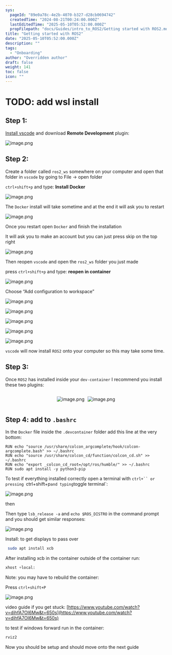 ```yaml
---
sys:
  pageId: "89e0a78c-4e2b-4070-b327-d28cb0694742"
  createdTime: "2024-08-21T00:24:00.000Z"
  lastEditedTime: "2025-05-10T05:52:00.000Z"
  propFilepath: "docs/Guides/intro_to_ROS2/Getting started with ROS2.md"
title: "Getting started with ROS2"
date: "2025-05-10T05:52:00.000Z"
description: ""
tags:
  - "Onboarding"
author: "Overridden author"
draft: false
weight: 141
toc: false
icon: ""
---
```


# TODO: add wsl install

## Step 1:

[Install vscode](https://code.visualstudio.com/download) and download **Remote Development** plugin:

![image.png](https://prod-files-secure.s3.us-west-2.amazonaws.com/d518164a-d88e-44d1-a4ee-3adb3bd8bce0/efb52993-1881-4a40-b95e-6f020334f022/image.png?X-Amz-Algorithm=AWS4-HMAC-SHA256&X-Amz-Content-Sha256=UNSIGNED-PAYLOAD&X-Amz-Credential=ASIAZI2LB466WYKKAGB3%2F20250721%2Fus-west-2%2Fs3%2Faws4_request&X-Amz-Date=20250721T230910Z&X-Amz-Expires=3600&X-Amz-Security-Token=IQoJb3JpZ2luX2VjEMf%2F%2F%2F%2F%2F%2F%2F%2F%2F%2FwEaCXVzLXdlc3QtMiJIMEYCIQDBkaNmrVopm%2Fuc95h0ib8fvYhR8aJtJySPn9njFgk7hQIhAJSL2vIQMYDwpq1ig1%2FSltRADXs8pYXGGu94L6ng3orbKogECOD%2F%2F%2F%2F%2F%2F%2F%2F%2F%2FwEQABoMNjM3NDIzMTgzODA1Igy2Un0pT5L%2BXc7j6KQq3AMxAvCRGrGTG514W5jWxDJcj6RYCC%2B1uDF3NWBTsQzATOXwFoI8y9NZ0Yd5wynT1uCPJFPQakf2Rvzz8qQGllmq8e5EBzfeVbKVxCDG45FF5FMmKKhGaVubg62Mnnnyyi5iZyahVGNMlYhmfO1vZN3YaoaczG4LrjeB8RwrwUG9nzNWWX8tU9O7GS1q9a7EA%2FHT9FlUIlwMfDE299h0Qyw4L68ym7yUHeaOp702DCQBqp3br6xAOvBHyaIfX1AMUYftGqLZ7e00nITqdnz0HirLfc%2BczOLEp3iHKSr9VaXv4Bluv%2BvDQzb2D4pLydp1MgiDivnwWZlgYhM4Iz7h%2BVwoJA%2FHULzgTt5xCrUi8Odkwd6Qq9F9ujFcZcRWCSKGAbFSSQgrZni33kDQnZq8Y0yhK0BU%2B4x1FdTA6kKUgDOS6BaejWyZmxSjQNepFRU2SIHJGKQJgBIzUN32cFlMuKm%2Fw956iRWMRTH7MK40rWgBixLWSblM5C1dAvhaOjzxNkVWmHhnUXxLZ7ldqzaznRc1VW6N3IBCLYxZImSbFTP1dFsO3XCE9zW11OIXrihM9fcCEW8wMewyK7ITtijxpinOLli6ssdENR1ZrFvmR41NUyqCVWM%2Fy8tmkyBtnTC2%2B%2FrDBjqkAfiSL9jQwr4H5kPMAOkztbEG2MV1tkRQkPm%2FaKRvhHBOsKEi4o%2FGo43ZVfBYNOEDpA%2BUChdQel8evs278Hy1Q6RVbdnRlNkfgwhnnpvImVeai%2F8p37rNemdrQkFlPQPj%2FjZrx9y3vGj6z3Kc2V6b5JkwDPhDJODgBZENl394IMPo3M4ydSmZJwwuUPxGSZVT9bPgSoM%2F2jvoImqX%2FiHo%2Bv3TzbBU&X-Amz-Signature=467a0c009bd16e90015e52687d15673cb4cad97dcfd7ec31a78f4f7edcfb2498&X-Amz-SignedHeaders=host&x-amz-checksum-mode=ENABLED&x-id=GetObject)

## Step 2:

Create a folder called `ros2_ws` somewhere on your computer and open that folder in `vscode` by going to File → open folder 

`ctrl+shift+p` and type: **Install Docker**

![image.png](https://prod-files-secure.s3.us-west-2.amazonaws.com/d518164a-d88e-44d1-a4ee-3adb3bd8bce0/2269dc0e-1cd5-47ff-bceb-c04ad9b2eab0/image.png?X-Amz-Algorithm=AWS4-HMAC-SHA256&X-Amz-Content-Sha256=UNSIGNED-PAYLOAD&X-Amz-Credential=ASIAZI2LB466WYKKAGB3%2F20250721%2Fus-west-2%2Fs3%2Faws4_request&X-Amz-Date=20250721T230910Z&X-Amz-Expires=3600&X-Amz-Security-Token=IQoJb3JpZ2luX2VjEMf%2F%2F%2F%2F%2F%2F%2F%2F%2F%2FwEaCXVzLXdlc3QtMiJIMEYCIQDBkaNmrVopm%2Fuc95h0ib8fvYhR8aJtJySPn9njFgk7hQIhAJSL2vIQMYDwpq1ig1%2FSltRADXs8pYXGGu94L6ng3orbKogECOD%2F%2F%2F%2F%2F%2F%2F%2F%2F%2FwEQABoMNjM3NDIzMTgzODA1Igy2Un0pT5L%2BXc7j6KQq3AMxAvCRGrGTG514W5jWxDJcj6RYCC%2B1uDF3NWBTsQzATOXwFoI8y9NZ0Yd5wynT1uCPJFPQakf2Rvzz8qQGllmq8e5EBzfeVbKVxCDG45FF5FMmKKhGaVubg62Mnnnyyi5iZyahVGNMlYhmfO1vZN3YaoaczG4LrjeB8RwrwUG9nzNWWX8tU9O7GS1q9a7EA%2FHT9FlUIlwMfDE299h0Qyw4L68ym7yUHeaOp702DCQBqp3br6xAOvBHyaIfX1AMUYftGqLZ7e00nITqdnz0HirLfc%2BczOLEp3iHKSr9VaXv4Bluv%2BvDQzb2D4pLydp1MgiDivnwWZlgYhM4Iz7h%2BVwoJA%2FHULzgTt5xCrUi8Odkwd6Qq9F9ujFcZcRWCSKGAbFSSQgrZni33kDQnZq8Y0yhK0BU%2B4x1FdTA6kKUgDOS6BaejWyZmxSjQNepFRU2SIHJGKQJgBIzUN32cFlMuKm%2Fw956iRWMRTH7MK40rWgBixLWSblM5C1dAvhaOjzxNkVWmHhnUXxLZ7ldqzaznRc1VW6N3IBCLYxZImSbFTP1dFsO3XCE9zW11OIXrihM9fcCEW8wMewyK7ITtijxpinOLli6ssdENR1ZrFvmR41NUyqCVWM%2Fy8tmkyBtnTC2%2B%2FrDBjqkAfiSL9jQwr4H5kPMAOkztbEG2MV1tkRQkPm%2FaKRvhHBOsKEi4o%2FGo43ZVfBYNOEDpA%2BUChdQel8evs278Hy1Q6RVbdnRlNkfgwhnnpvImVeai%2F8p37rNemdrQkFlPQPj%2FjZrx9y3vGj6z3Kc2V6b5JkwDPhDJODgBZENl394IMPo3M4ydSmZJwwuUPxGSZVT9bPgSoM%2F2jvoImqX%2FiHo%2Bv3TzbBU&X-Amz-Signature=b1c27a6d591990bfcace8c7cce5b185c3aed1a02f620f7f8b9b99ffbbe821762&X-Amz-SignedHeaders=host&x-amz-checksum-mode=ENABLED&x-id=GetObject)

The `Docker` install will take sometime and at the end it will ask you to restart

![image.png](https://prod-files-secure.s3.us-west-2.amazonaws.com/d518164a-d88e-44d1-a4ee-3adb3bd8bce0/ed233f78-be33-4b1f-b89c-9c346c0e961e/image.png?X-Amz-Algorithm=AWS4-HMAC-SHA256&X-Amz-Content-Sha256=UNSIGNED-PAYLOAD&X-Amz-Credential=ASIAZI2LB466WYKKAGB3%2F20250721%2Fus-west-2%2Fs3%2Faws4_request&X-Amz-Date=20250721T230910Z&X-Amz-Expires=3600&X-Amz-Security-Token=IQoJb3JpZ2luX2VjEMf%2F%2F%2F%2F%2F%2F%2F%2F%2F%2FwEaCXVzLXdlc3QtMiJIMEYCIQDBkaNmrVopm%2Fuc95h0ib8fvYhR8aJtJySPn9njFgk7hQIhAJSL2vIQMYDwpq1ig1%2FSltRADXs8pYXGGu94L6ng3orbKogECOD%2F%2F%2F%2F%2F%2F%2F%2F%2F%2FwEQABoMNjM3NDIzMTgzODA1Igy2Un0pT5L%2BXc7j6KQq3AMxAvCRGrGTG514W5jWxDJcj6RYCC%2B1uDF3NWBTsQzATOXwFoI8y9NZ0Yd5wynT1uCPJFPQakf2Rvzz8qQGllmq8e5EBzfeVbKVxCDG45FF5FMmKKhGaVubg62Mnnnyyi5iZyahVGNMlYhmfO1vZN3YaoaczG4LrjeB8RwrwUG9nzNWWX8tU9O7GS1q9a7EA%2FHT9FlUIlwMfDE299h0Qyw4L68ym7yUHeaOp702DCQBqp3br6xAOvBHyaIfX1AMUYftGqLZ7e00nITqdnz0HirLfc%2BczOLEp3iHKSr9VaXv4Bluv%2BvDQzb2D4pLydp1MgiDivnwWZlgYhM4Iz7h%2BVwoJA%2FHULzgTt5xCrUi8Odkwd6Qq9F9ujFcZcRWCSKGAbFSSQgrZni33kDQnZq8Y0yhK0BU%2B4x1FdTA6kKUgDOS6BaejWyZmxSjQNepFRU2SIHJGKQJgBIzUN32cFlMuKm%2Fw956iRWMRTH7MK40rWgBixLWSblM5C1dAvhaOjzxNkVWmHhnUXxLZ7ldqzaznRc1VW6N3IBCLYxZImSbFTP1dFsO3XCE9zW11OIXrihM9fcCEW8wMewyK7ITtijxpinOLli6ssdENR1ZrFvmR41NUyqCVWM%2Fy8tmkyBtnTC2%2B%2FrDBjqkAfiSL9jQwr4H5kPMAOkztbEG2MV1tkRQkPm%2FaKRvhHBOsKEi4o%2FGo43ZVfBYNOEDpA%2BUChdQel8evs278Hy1Q6RVbdnRlNkfgwhnnpvImVeai%2F8p37rNemdrQkFlPQPj%2FjZrx9y3vGj6z3Kc2V6b5JkwDPhDJODgBZENl394IMPo3M4ydSmZJwwuUPxGSZVT9bPgSoM%2F2jvoImqX%2FiHo%2Bv3TzbBU&X-Amz-Signature=7d218c2d3a91a68ec8c4dfe229a7e3d42ac672b53dfa1a3202bdc9b5bb8d507a&X-Amz-SignedHeaders=host&x-amz-checksum-mode=ENABLED&x-id=GetObject)

Once you restart open `Docker` and finish the installation

It will ask you to make an account but you can just press skip on the top right

![image.png](https://prod-files-secure.s3.us-west-2.amazonaws.com/d518164a-d88e-44d1-a4ee-3adb3bd8bce0/21010ad9-1659-4fd9-9f59-9932a09b2a3d/image.png?X-Amz-Algorithm=AWS4-HMAC-SHA256&X-Amz-Content-Sha256=UNSIGNED-PAYLOAD&X-Amz-Credential=ASIAZI2LB466WYKKAGB3%2F20250721%2Fus-west-2%2Fs3%2Faws4_request&X-Amz-Date=20250721T230910Z&X-Amz-Expires=3600&X-Amz-Security-Token=IQoJb3JpZ2luX2VjEMf%2F%2F%2F%2F%2F%2F%2F%2F%2F%2FwEaCXVzLXdlc3QtMiJIMEYCIQDBkaNmrVopm%2Fuc95h0ib8fvYhR8aJtJySPn9njFgk7hQIhAJSL2vIQMYDwpq1ig1%2FSltRADXs8pYXGGu94L6ng3orbKogECOD%2F%2F%2F%2F%2F%2F%2F%2F%2F%2FwEQABoMNjM3NDIzMTgzODA1Igy2Un0pT5L%2BXc7j6KQq3AMxAvCRGrGTG514W5jWxDJcj6RYCC%2B1uDF3NWBTsQzATOXwFoI8y9NZ0Yd5wynT1uCPJFPQakf2Rvzz8qQGllmq8e5EBzfeVbKVxCDG45FF5FMmKKhGaVubg62Mnnnyyi5iZyahVGNMlYhmfO1vZN3YaoaczG4LrjeB8RwrwUG9nzNWWX8tU9O7GS1q9a7EA%2FHT9FlUIlwMfDE299h0Qyw4L68ym7yUHeaOp702DCQBqp3br6xAOvBHyaIfX1AMUYftGqLZ7e00nITqdnz0HirLfc%2BczOLEp3iHKSr9VaXv4Bluv%2BvDQzb2D4pLydp1MgiDivnwWZlgYhM4Iz7h%2BVwoJA%2FHULzgTt5xCrUi8Odkwd6Qq9F9ujFcZcRWCSKGAbFSSQgrZni33kDQnZq8Y0yhK0BU%2B4x1FdTA6kKUgDOS6BaejWyZmxSjQNepFRU2SIHJGKQJgBIzUN32cFlMuKm%2Fw956iRWMRTH7MK40rWgBixLWSblM5C1dAvhaOjzxNkVWmHhnUXxLZ7ldqzaznRc1VW6N3IBCLYxZImSbFTP1dFsO3XCE9zW11OIXrihM9fcCEW8wMewyK7ITtijxpinOLli6ssdENR1ZrFvmR41NUyqCVWM%2Fy8tmkyBtnTC2%2B%2FrDBjqkAfiSL9jQwr4H5kPMAOkztbEG2MV1tkRQkPm%2FaKRvhHBOsKEi4o%2FGo43ZVfBYNOEDpA%2BUChdQel8evs278Hy1Q6RVbdnRlNkfgwhnnpvImVeai%2F8p37rNemdrQkFlPQPj%2FjZrx9y3vGj6z3Kc2V6b5JkwDPhDJODgBZENl394IMPo3M4ydSmZJwwuUPxGSZVT9bPgSoM%2F2jvoImqX%2FiHo%2Bv3TzbBU&X-Amz-Signature=c4b7b5b5e85f24569ba618e3dcd110d53ba7c58d4951a0ff8b34ace298d51db9&X-Amz-SignedHeaders=host&x-amz-checksum-mode=ENABLED&x-id=GetObject)

Then reopen `vscode` and open the `ros2_ws` folder you just made

press `ctrl+shift+p` and type: **reopen in container**

![image.png](https://prod-files-secure.s3.us-west-2.amazonaws.com/d518164a-d88e-44d1-a4ee-3adb3bd8bce0/4e93b8c2-41ad-488c-8095-c74205196118/image.png?X-Amz-Algorithm=AWS4-HMAC-SHA256&X-Amz-Content-Sha256=UNSIGNED-PAYLOAD&X-Amz-Credential=ASIAZI2LB466WYKKAGB3%2F20250721%2Fus-west-2%2Fs3%2Faws4_request&X-Amz-Date=20250721T230910Z&X-Amz-Expires=3600&X-Amz-Security-Token=IQoJb3JpZ2luX2VjEMf%2F%2F%2F%2F%2F%2F%2F%2F%2F%2FwEaCXVzLXdlc3QtMiJIMEYCIQDBkaNmrVopm%2Fuc95h0ib8fvYhR8aJtJySPn9njFgk7hQIhAJSL2vIQMYDwpq1ig1%2FSltRADXs8pYXGGu94L6ng3orbKogECOD%2F%2F%2F%2F%2F%2F%2F%2F%2F%2FwEQABoMNjM3NDIzMTgzODA1Igy2Un0pT5L%2BXc7j6KQq3AMxAvCRGrGTG514W5jWxDJcj6RYCC%2B1uDF3NWBTsQzATOXwFoI8y9NZ0Yd5wynT1uCPJFPQakf2Rvzz8qQGllmq8e5EBzfeVbKVxCDG45FF5FMmKKhGaVubg62Mnnnyyi5iZyahVGNMlYhmfO1vZN3YaoaczG4LrjeB8RwrwUG9nzNWWX8tU9O7GS1q9a7EA%2FHT9FlUIlwMfDE299h0Qyw4L68ym7yUHeaOp702DCQBqp3br6xAOvBHyaIfX1AMUYftGqLZ7e00nITqdnz0HirLfc%2BczOLEp3iHKSr9VaXv4Bluv%2BvDQzb2D4pLydp1MgiDivnwWZlgYhM4Iz7h%2BVwoJA%2FHULzgTt5xCrUi8Odkwd6Qq9F9ujFcZcRWCSKGAbFSSQgrZni33kDQnZq8Y0yhK0BU%2B4x1FdTA6kKUgDOS6BaejWyZmxSjQNepFRU2SIHJGKQJgBIzUN32cFlMuKm%2Fw956iRWMRTH7MK40rWgBixLWSblM5C1dAvhaOjzxNkVWmHhnUXxLZ7ldqzaznRc1VW6N3IBCLYxZImSbFTP1dFsO3XCE9zW11OIXrihM9fcCEW8wMewyK7ITtijxpinOLli6ssdENR1ZrFvmR41NUyqCVWM%2Fy8tmkyBtnTC2%2B%2FrDBjqkAfiSL9jQwr4H5kPMAOkztbEG2MV1tkRQkPm%2FaKRvhHBOsKEi4o%2FGo43ZVfBYNOEDpA%2BUChdQel8evs278Hy1Q6RVbdnRlNkfgwhnnpvImVeai%2F8p37rNemdrQkFlPQPj%2FjZrx9y3vGj6z3Kc2V6b5JkwDPhDJODgBZENl394IMPo3M4ydSmZJwwuUPxGSZVT9bPgSoM%2F2jvoImqX%2FiHo%2Bv3TzbBU&X-Amz-Signature=89114513f3491bd4fe53ff7dc9b9257bdebf9593b8f5fc0d80674e0fa8216344&X-Amz-SignedHeaders=host&x-amz-checksum-mode=ENABLED&x-id=GetObject)

Choose “Add configuration to workspace”

![image.png](https://prod-files-secure.s3.us-west-2.amazonaws.com/d518164a-d88e-44d1-a4ee-3adb3bd8bce0/9560b282-5060-4989-ba37-97e7b2c22476/image.png?X-Amz-Algorithm=AWS4-HMAC-SHA256&X-Amz-Content-Sha256=UNSIGNED-PAYLOAD&X-Amz-Credential=ASIAZI2LB466WYKKAGB3%2F20250721%2Fus-west-2%2Fs3%2Faws4_request&X-Amz-Date=20250721T230910Z&X-Amz-Expires=3600&X-Amz-Security-Token=IQoJb3JpZ2luX2VjEMf%2F%2F%2F%2F%2F%2F%2F%2F%2F%2FwEaCXVzLXdlc3QtMiJIMEYCIQDBkaNmrVopm%2Fuc95h0ib8fvYhR8aJtJySPn9njFgk7hQIhAJSL2vIQMYDwpq1ig1%2FSltRADXs8pYXGGu94L6ng3orbKogECOD%2F%2F%2F%2F%2F%2F%2F%2F%2F%2FwEQABoMNjM3NDIzMTgzODA1Igy2Un0pT5L%2BXc7j6KQq3AMxAvCRGrGTG514W5jWxDJcj6RYCC%2B1uDF3NWBTsQzATOXwFoI8y9NZ0Yd5wynT1uCPJFPQakf2Rvzz8qQGllmq8e5EBzfeVbKVxCDG45FF5FMmKKhGaVubg62Mnnnyyi5iZyahVGNMlYhmfO1vZN3YaoaczG4LrjeB8RwrwUG9nzNWWX8tU9O7GS1q9a7EA%2FHT9FlUIlwMfDE299h0Qyw4L68ym7yUHeaOp702DCQBqp3br6xAOvBHyaIfX1AMUYftGqLZ7e00nITqdnz0HirLfc%2BczOLEp3iHKSr9VaXv4Bluv%2BvDQzb2D4pLydp1MgiDivnwWZlgYhM4Iz7h%2BVwoJA%2FHULzgTt5xCrUi8Odkwd6Qq9F9ujFcZcRWCSKGAbFSSQgrZni33kDQnZq8Y0yhK0BU%2B4x1FdTA6kKUgDOS6BaejWyZmxSjQNepFRU2SIHJGKQJgBIzUN32cFlMuKm%2Fw956iRWMRTH7MK40rWgBixLWSblM5C1dAvhaOjzxNkVWmHhnUXxLZ7ldqzaznRc1VW6N3IBCLYxZImSbFTP1dFsO3XCE9zW11OIXrihM9fcCEW8wMewyK7ITtijxpinOLli6ssdENR1ZrFvmR41NUyqCVWM%2Fy8tmkyBtnTC2%2B%2FrDBjqkAfiSL9jQwr4H5kPMAOkztbEG2MV1tkRQkPm%2FaKRvhHBOsKEi4o%2FGo43ZVfBYNOEDpA%2BUChdQel8evs278Hy1Q6RVbdnRlNkfgwhnnpvImVeai%2F8p37rNemdrQkFlPQPj%2FjZrx9y3vGj6z3Kc2V6b5JkwDPhDJODgBZENl394IMPo3M4ydSmZJwwuUPxGSZVT9bPgSoM%2F2jvoImqX%2FiHo%2Bv3TzbBU&X-Amz-Signature=906e56545f8038d4158259a907403965e9394ed59f3d957c41da73cecd8ba098&X-Amz-SignedHeaders=host&x-amz-checksum-mode=ENABLED&x-id=GetObject)

![image.png](https://prod-files-secure.s3.us-west-2.amazonaws.com/d518164a-d88e-44d1-a4ee-3adb3bd8bce0/2ee63f81-886b-48e8-a553-dc6e5eac99e4/image.png?X-Amz-Algorithm=AWS4-HMAC-SHA256&X-Amz-Content-Sha256=UNSIGNED-PAYLOAD&X-Amz-Credential=ASIAZI2LB466WYKKAGB3%2F20250721%2Fus-west-2%2Fs3%2Faws4_request&X-Amz-Date=20250721T230910Z&X-Amz-Expires=3600&X-Amz-Security-Token=IQoJb3JpZ2luX2VjEMf%2F%2F%2F%2F%2F%2F%2F%2F%2F%2FwEaCXVzLXdlc3QtMiJIMEYCIQDBkaNmrVopm%2Fuc95h0ib8fvYhR8aJtJySPn9njFgk7hQIhAJSL2vIQMYDwpq1ig1%2FSltRADXs8pYXGGu94L6ng3orbKogECOD%2F%2F%2F%2F%2F%2F%2F%2F%2F%2FwEQABoMNjM3NDIzMTgzODA1Igy2Un0pT5L%2BXc7j6KQq3AMxAvCRGrGTG514W5jWxDJcj6RYCC%2B1uDF3NWBTsQzATOXwFoI8y9NZ0Yd5wynT1uCPJFPQakf2Rvzz8qQGllmq8e5EBzfeVbKVxCDG45FF5FMmKKhGaVubg62Mnnnyyi5iZyahVGNMlYhmfO1vZN3YaoaczG4LrjeB8RwrwUG9nzNWWX8tU9O7GS1q9a7EA%2FHT9FlUIlwMfDE299h0Qyw4L68ym7yUHeaOp702DCQBqp3br6xAOvBHyaIfX1AMUYftGqLZ7e00nITqdnz0HirLfc%2BczOLEp3iHKSr9VaXv4Bluv%2BvDQzb2D4pLydp1MgiDivnwWZlgYhM4Iz7h%2BVwoJA%2FHULzgTt5xCrUi8Odkwd6Qq9F9ujFcZcRWCSKGAbFSSQgrZni33kDQnZq8Y0yhK0BU%2B4x1FdTA6kKUgDOS6BaejWyZmxSjQNepFRU2SIHJGKQJgBIzUN32cFlMuKm%2Fw956iRWMRTH7MK40rWgBixLWSblM5C1dAvhaOjzxNkVWmHhnUXxLZ7ldqzaznRc1VW6N3IBCLYxZImSbFTP1dFsO3XCE9zW11OIXrihM9fcCEW8wMewyK7ITtijxpinOLli6ssdENR1ZrFvmR41NUyqCVWM%2Fy8tmkyBtnTC2%2B%2FrDBjqkAfiSL9jQwr4H5kPMAOkztbEG2MV1tkRQkPm%2FaKRvhHBOsKEi4o%2FGo43ZVfBYNOEDpA%2BUChdQel8evs278Hy1Q6RVbdnRlNkfgwhnnpvImVeai%2F8p37rNemdrQkFlPQPj%2FjZrx9y3vGj6z3Kc2V6b5JkwDPhDJODgBZENl394IMPo3M4ydSmZJwwuUPxGSZVT9bPgSoM%2F2jvoImqX%2FiHo%2Bv3TzbBU&X-Amz-Signature=792d5510898a4a7a6f09880cb5d45097bd013538346f9e333777b1cb706aa01e&X-Amz-SignedHeaders=host&x-amz-checksum-mode=ENABLED&x-id=GetObject)

![image.png](https://prod-files-secure.s3.us-west-2.amazonaws.com/d518164a-d88e-44d1-a4ee-3adb3bd8bce0/ae1580b2-b048-407e-aed9-b584224a7a04/image.png?X-Amz-Algorithm=AWS4-HMAC-SHA256&X-Amz-Content-Sha256=UNSIGNED-PAYLOAD&X-Amz-Credential=ASIAZI2LB466WYKKAGB3%2F20250721%2Fus-west-2%2Fs3%2Faws4_request&X-Amz-Date=20250721T230910Z&X-Amz-Expires=3600&X-Amz-Security-Token=IQoJb3JpZ2luX2VjEMf%2F%2F%2F%2F%2F%2F%2F%2F%2F%2FwEaCXVzLXdlc3QtMiJIMEYCIQDBkaNmrVopm%2Fuc95h0ib8fvYhR8aJtJySPn9njFgk7hQIhAJSL2vIQMYDwpq1ig1%2FSltRADXs8pYXGGu94L6ng3orbKogECOD%2F%2F%2F%2F%2F%2F%2F%2F%2F%2FwEQABoMNjM3NDIzMTgzODA1Igy2Un0pT5L%2BXc7j6KQq3AMxAvCRGrGTG514W5jWxDJcj6RYCC%2B1uDF3NWBTsQzATOXwFoI8y9NZ0Yd5wynT1uCPJFPQakf2Rvzz8qQGllmq8e5EBzfeVbKVxCDG45FF5FMmKKhGaVubg62Mnnnyyi5iZyahVGNMlYhmfO1vZN3YaoaczG4LrjeB8RwrwUG9nzNWWX8tU9O7GS1q9a7EA%2FHT9FlUIlwMfDE299h0Qyw4L68ym7yUHeaOp702DCQBqp3br6xAOvBHyaIfX1AMUYftGqLZ7e00nITqdnz0HirLfc%2BczOLEp3iHKSr9VaXv4Bluv%2BvDQzb2D4pLydp1MgiDivnwWZlgYhM4Iz7h%2BVwoJA%2FHULzgTt5xCrUi8Odkwd6Qq9F9ujFcZcRWCSKGAbFSSQgrZni33kDQnZq8Y0yhK0BU%2B4x1FdTA6kKUgDOS6BaejWyZmxSjQNepFRU2SIHJGKQJgBIzUN32cFlMuKm%2Fw956iRWMRTH7MK40rWgBixLWSblM5C1dAvhaOjzxNkVWmHhnUXxLZ7ldqzaznRc1VW6N3IBCLYxZImSbFTP1dFsO3XCE9zW11OIXrihM9fcCEW8wMewyK7ITtijxpinOLli6ssdENR1ZrFvmR41NUyqCVWM%2Fy8tmkyBtnTC2%2B%2FrDBjqkAfiSL9jQwr4H5kPMAOkztbEG2MV1tkRQkPm%2FaKRvhHBOsKEi4o%2FGo43ZVfBYNOEDpA%2BUChdQel8evs278Hy1Q6RVbdnRlNkfgwhnnpvImVeai%2F8p37rNemdrQkFlPQPj%2FjZrx9y3vGj6z3Kc2V6b5JkwDPhDJODgBZENl394IMPo3M4ydSmZJwwuUPxGSZVT9bPgSoM%2F2jvoImqX%2FiHo%2Bv3TzbBU&X-Amz-Signature=05ab6061570cfe012ab2bfa1ece7fb5b4aae20ec597445e5299c34e8effaff79&X-Amz-SignedHeaders=host&x-amz-checksum-mode=ENABLED&x-id=GetObject)

![image.png](https://prod-files-secure.s3.us-west-2.amazonaws.com/d518164a-d88e-44d1-a4ee-3adb3bd8bce0/53255b28-f75e-430f-b9e3-c0ac8577e42b/image.png?X-Amz-Algorithm=AWS4-HMAC-SHA256&X-Amz-Content-Sha256=UNSIGNED-PAYLOAD&X-Amz-Credential=ASIAZI2LB466WYKKAGB3%2F20250721%2Fus-west-2%2Fs3%2Faws4_request&X-Amz-Date=20250721T230910Z&X-Amz-Expires=3600&X-Amz-Security-Token=IQoJb3JpZ2luX2VjEMf%2F%2F%2F%2F%2F%2F%2F%2F%2F%2FwEaCXVzLXdlc3QtMiJIMEYCIQDBkaNmrVopm%2Fuc95h0ib8fvYhR8aJtJySPn9njFgk7hQIhAJSL2vIQMYDwpq1ig1%2FSltRADXs8pYXGGu94L6ng3orbKogECOD%2F%2F%2F%2F%2F%2F%2F%2F%2F%2FwEQABoMNjM3NDIzMTgzODA1Igy2Un0pT5L%2BXc7j6KQq3AMxAvCRGrGTG514W5jWxDJcj6RYCC%2B1uDF3NWBTsQzATOXwFoI8y9NZ0Yd5wynT1uCPJFPQakf2Rvzz8qQGllmq8e5EBzfeVbKVxCDG45FF5FMmKKhGaVubg62Mnnnyyi5iZyahVGNMlYhmfO1vZN3YaoaczG4LrjeB8RwrwUG9nzNWWX8tU9O7GS1q9a7EA%2FHT9FlUIlwMfDE299h0Qyw4L68ym7yUHeaOp702DCQBqp3br6xAOvBHyaIfX1AMUYftGqLZ7e00nITqdnz0HirLfc%2BczOLEp3iHKSr9VaXv4Bluv%2BvDQzb2D4pLydp1MgiDivnwWZlgYhM4Iz7h%2BVwoJA%2FHULzgTt5xCrUi8Odkwd6Qq9F9ujFcZcRWCSKGAbFSSQgrZni33kDQnZq8Y0yhK0BU%2B4x1FdTA6kKUgDOS6BaejWyZmxSjQNepFRU2SIHJGKQJgBIzUN32cFlMuKm%2Fw956iRWMRTH7MK40rWgBixLWSblM5C1dAvhaOjzxNkVWmHhnUXxLZ7ldqzaznRc1VW6N3IBCLYxZImSbFTP1dFsO3XCE9zW11OIXrihM9fcCEW8wMewyK7ITtijxpinOLli6ssdENR1ZrFvmR41NUyqCVWM%2Fy8tmkyBtnTC2%2B%2FrDBjqkAfiSL9jQwr4H5kPMAOkztbEG2MV1tkRQkPm%2FaKRvhHBOsKEi4o%2FGo43ZVfBYNOEDpA%2BUChdQel8evs278Hy1Q6RVbdnRlNkfgwhnnpvImVeai%2F8p37rNemdrQkFlPQPj%2FjZrx9y3vGj6z3Kc2V6b5JkwDPhDJODgBZENl394IMPo3M4ydSmZJwwuUPxGSZVT9bPgSoM%2F2jvoImqX%2FiHo%2Bv3TzbBU&X-Amz-Signature=075661e76358b5d986b69b89a1a45e474c9cad0457e1d8d15b767f6489ecf162&X-Amz-SignedHeaders=host&x-amz-checksum-mode=ENABLED&x-id=GetObject)

![image.png](https://prod-files-secure.s3.us-west-2.amazonaws.com/d518164a-d88e-44d1-a4ee-3adb3bd8bce0/7c562767-5af9-4ffb-97d1-327bcdf4ee00/image.png?X-Amz-Algorithm=AWS4-HMAC-SHA256&X-Amz-Content-Sha256=UNSIGNED-PAYLOAD&X-Amz-Credential=ASIAZI2LB466WYKKAGB3%2F20250721%2Fus-west-2%2Fs3%2Faws4_request&X-Amz-Date=20250721T230910Z&X-Amz-Expires=3600&X-Amz-Security-Token=IQoJb3JpZ2luX2VjEMf%2F%2F%2F%2F%2F%2F%2F%2F%2F%2FwEaCXVzLXdlc3QtMiJIMEYCIQDBkaNmrVopm%2Fuc95h0ib8fvYhR8aJtJySPn9njFgk7hQIhAJSL2vIQMYDwpq1ig1%2FSltRADXs8pYXGGu94L6ng3orbKogECOD%2F%2F%2F%2F%2F%2F%2F%2F%2F%2FwEQABoMNjM3NDIzMTgzODA1Igy2Un0pT5L%2BXc7j6KQq3AMxAvCRGrGTG514W5jWxDJcj6RYCC%2B1uDF3NWBTsQzATOXwFoI8y9NZ0Yd5wynT1uCPJFPQakf2Rvzz8qQGllmq8e5EBzfeVbKVxCDG45FF5FMmKKhGaVubg62Mnnnyyi5iZyahVGNMlYhmfO1vZN3YaoaczG4LrjeB8RwrwUG9nzNWWX8tU9O7GS1q9a7EA%2FHT9FlUIlwMfDE299h0Qyw4L68ym7yUHeaOp702DCQBqp3br6xAOvBHyaIfX1AMUYftGqLZ7e00nITqdnz0HirLfc%2BczOLEp3iHKSr9VaXv4Bluv%2BvDQzb2D4pLydp1MgiDivnwWZlgYhM4Iz7h%2BVwoJA%2FHULzgTt5xCrUi8Odkwd6Qq9F9ujFcZcRWCSKGAbFSSQgrZni33kDQnZq8Y0yhK0BU%2B4x1FdTA6kKUgDOS6BaejWyZmxSjQNepFRU2SIHJGKQJgBIzUN32cFlMuKm%2Fw956iRWMRTH7MK40rWgBixLWSblM5C1dAvhaOjzxNkVWmHhnUXxLZ7ldqzaznRc1VW6N3IBCLYxZImSbFTP1dFsO3XCE9zW11OIXrihM9fcCEW8wMewyK7ITtijxpinOLli6ssdENR1ZrFvmR41NUyqCVWM%2Fy8tmkyBtnTC2%2B%2FrDBjqkAfiSL9jQwr4H5kPMAOkztbEG2MV1tkRQkPm%2FaKRvhHBOsKEi4o%2FGo43ZVfBYNOEDpA%2BUChdQel8evs278Hy1Q6RVbdnRlNkfgwhnnpvImVeai%2F8p37rNemdrQkFlPQPj%2FjZrx9y3vGj6z3Kc2V6b5JkwDPhDJODgBZENl394IMPo3M4ydSmZJwwuUPxGSZVT9bPgSoM%2F2jvoImqX%2FiHo%2Bv3TzbBU&X-Amz-Signature=c5c023e89c999462847b0388244d14fa0a96c23fbd1e2b98f443d597758fb79d&X-Amz-SignedHeaders=host&x-amz-checksum-mode=ENABLED&x-id=GetObject)

`vscode` will now install `ROS2` onto your computer so this may take some time.

## Step 3:

Once `ROS2` has installed inside your `dev-container` I recommend you install these two plugins:

<div style="display: flex;flex-direction: row; column-gap:10px; max-width: 630px;justify-content: center;">
<div>

![image.png](https://prod-files-secure.s3.us-west-2.amazonaws.com/d518164a-d88e-44d1-a4ee-3adb3bd8bce0/3fc3d550-5a54-4ba1-ba6b-faa01cdb7369/image.png?X-Amz-Algorithm=AWS4-HMAC-SHA256&X-Amz-Content-Sha256=UNSIGNED-PAYLOAD&X-Amz-Credential=ASIAZI2LB466TJXVMC5O%2F20250721%2Fus-west-2%2Fs3%2Faws4_request&X-Amz-Date=20250721T230912Z&X-Amz-Expires=3600&X-Amz-Security-Token=IQoJb3JpZ2luX2VjEMf%2F%2F%2F%2F%2F%2F%2F%2F%2F%2FwEaCXVzLXdlc3QtMiJHMEUCIA4yUM19Ce6%2B6yPByAIvQnrFxpsP8EqTKJuRKjTnV0twAiEAl0KCtyiELuPPYxBpVYV3lWSd16823gk2vsywgEtpWzkqiAQI4P%2F%2F%2F%2F%2F%2F%2F%2F%2F%2FARAAGgw2Mzc0MjMxODM4MDUiDFP4mJ35vikGeumcLSrcA4U8iMJ63qw7EtW7n1Aj3jgCBfVvGj79EuxqAHekGlRU%2BhEwD3kPtiMeApex2Ypkopo46jLHyQeNha%2Bfh51gjCCTYg8xv1UCvtezFYPFlM7rJbB9yvmBr9rQ8h%2FK%2FwWMvm3mCBpaKf8PzmtlBdFjQlM0%2FvwESdnvkgVXhMLh%2Fbc5PX0vyquID%2FkFKO8IiIo%2BNIv18BeQS%2BLrSll%2FC8Y0huxwm5O%2FNkac%2BqDaa6IGIsYR2Mi%2FxvWcy%2BnHPFUh0v1nu6E0wGiCkx%2F1FaSII1Qp6n50Yk%2F8qrgpJ1Eup7j%2FnqFdxu1U%2F%2FyFqjWR0DEYXgznmYgwZ2H%2Bf9Q8hznyYTDlpruwpATAKEtzeT%2FvxiMgFy863QFutpR8dLBwLBHuBE18SETVcmrRjz7JjHmGXrQvaIgFBTRVPvYrwAGisZW5Bm9v0Fby0GA0fHwiIT7RJkaT6N971ER6tAhm9Z3FYcJbzagGilykfNGUiv0m%2FZVnyGXqfN2sAU%2FJkuWgfR6YIM0O928wD7Rz%2BtXrsUZagMNbfE73MhEkAU2pPJhZmfcKRSaeW8aMlt%2Fgv1TasbMiVb0AJqmqqyLWbbUWT8nG99LS2GWYj%2BEtN%2Bu7eU4VnUrC3Lun%2BRdxVTw4ACFBuQLFMOr7%2BsMGOqUBqfsUv6%2FScoyHUlMkddD%2FPLSRupcqieNKJEwWTdpZHaafUdwJWpA3bauScbbMgM15rSKjGZxAdfAyKYvZiSm4Usi3lD1d6W4GRVId5nHJ3%2FcDK5KkOSTUfqSIK8B0RoXfg03hTb6J6uSDu1hqmr0NTymuFciE5VsAMXErcy0uZcBc%2F9LASZNcT1RXWgspe4LWGLF0J3Te9ZqTj3ucM3SdfK84%2FdW4&X-Amz-Signature=fe5f246b62cf3ed1db173b9c64e548c7dc969d4fd19715bb73edf3ab79e99612&X-Amz-SignedHeaders=host&x-amz-checksum-mode=ENABLED&x-id=GetObject)

</div>
<div>

![image.png](https://prod-files-secure.s3.us-west-2.amazonaws.com/d518164a-d88e-44d1-a4ee-3adb3bd8bce0/d994cc66-13c2-4093-a5a3-f84cf4601a82/image.png?X-Amz-Algorithm=AWS4-HMAC-SHA256&X-Amz-Content-Sha256=UNSIGNED-PAYLOAD&X-Amz-Credential=ASIAZI2LB466U2ZG2MCE%2F20250721%2Fus-west-2%2Fs3%2Faws4_request&X-Amz-Date=20250721T230912Z&X-Amz-Expires=3600&X-Amz-Security-Token=IQoJb3JpZ2luX2VjEMf%2F%2F%2F%2F%2F%2F%2F%2F%2F%2FwEaCXVzLXdlc3QtMiJIMEYCIQDNVNMfK%2BzWsXFg5mZSy00fEhdz5hHxxfDo0gUYcMIe3QIhAJ8Xmb9qUokdwF9WFrz7k30Md4AmmBC2FfO1ElcZ3t4hKogECOD%2F%2F%2F%2F%2F%2F%2F%2F%2F%2FwEQABoMNjM3NDIzMTgzODA1Igz2d8UDWWVL78pX13Aq3AOrLRiJ%2F7rzCEnCnbq1Spprifh3nq2%2BVhRjERaEUN2u0sED6NiNLQvW1LBjWT%2BKc5vnMU6WyR2oxpK4J2bn2ysPLJplCUMPRT9sQm%2BTEoib%2FXGK4Ri7v30jIt85aexgEpsodeaTjz%2F%2FFOH9LUtVO9zgShdef1w0fVtQW42oYtiteCWbOfqCBxrvTWMp9AdnRkhnrjgjX7Zia1QN8YEFJJVYTRxAgubX5FBgehxBcu90a0Cmhv1zl%2B3YUXxFUUOr%2FZ4N4JJ7HRUeIiwsTpUsaXZ5ls5%2FjIQYxMhmjGcg42ZNnk5xT41%2BeGurwt16ckwinhYW8LQxURciQymLEzb%2FOeKAUSxLVXhaKRZ9iTEy%2BYCxLMHqWLnnatM6x3ovn5FePQizp2bPmETVi5JTR%2B%2FWDs7mJDnorOZPVhiD5FbEHBdasMoG0Smteq0ZEVMAl4MHXlPaRGPOWnovt%2FCGeS%2FrwXRNFq4KLfo01QVWNq2u5H6mjibhP43E7iQkSFG%2Bu739hgS5cFuFpgwFRfnKMBXesSc25nGKQWNZvt2aGpbTEM0CQ%2FOsiOVbSIQkLtRySNV2b0Mekiy7iMkSI36P0IxbS7EBVXqiRyCvRE36cG4AKckWTYENgRqRE7Ma09TZuDCQ%2FPrDBjqkAdiC0L8PGFLjntuBpP%2Bf4o6ONA2Uvhr28UClHk%2FsWjApJiGzrFETap%2FAjhz7Cop1j44%2FzTh7pEeyINgDeZPTeHE2KYNHRVNKKZWDDhbLEbS%2FNKYnFha0OxWu2z9zRYQGxQhPLlNYZy3dEA%2BO5tJhG7OAirMX3ackO1gvleNKHIR%2B5xBSdWsTEFm6gE9f3FeHgBT%2F3oQXcBAuZ2vojPg1gYno7crH&X-Amz-Signature=269ab400c2bb63d3611d5395fe9daa1e41c12945de5919a8994784914fa70b30&X-Amz-SignedHeaders=host&x-amz-checksum-mode=ENABLED&x-id=GetObject)

</div>
</div>

## Step 4: add to `.bashrc`

In the `Docker` file inside the `.devcontainer` folder add this line at the very bottom: 

```docker
RUN echo "source /usr/share/colcon_argcomplete/hook/colcon-argcomplete.bash" >> ~/.bashrc
RUN echo "source /usr/share/colcon_cd/function/colcon_cd.sh" >> ~/.bashrc
RUN echo "export _colcon_cd_root=/opt/ros/humble/" >> ~/.bashrc
RUN sudo apt install -y python3-pip 
```

To test if everything installed correctly open a terminal with `ctrl+`` or pressing `ctrl+shift+p` and typing `toggle terminal`:

![image.png](https://prod-files-secure.s3.us-west-2.amazonaws.com/d518164a-d88e-44d1-a4ee-3adb3bd8bce0/6a4943d8-b04e-4c02-9a58-775f3384d1a5/image.png?X-Amz-Algorithm=AWS4-HMAC-SHA256&X-Amz-Content-Sha256=UNSIGNED-PAYLOAD&X-Amz-Credential=ASIAZI2LB466WYKKAGB3%2F20250721%2Fus-west-2%2Fs3%2Faws4_request&X-Amz-Date=20250721T230910Z&X-Amz-Expires=3600&X-Amz-Security-Token=IQoJb3JpZ2luX2VjEMf%2F%2F%2F%2F%2F%2F%2F%2F%2F%2FwEaCXVzLXdlc3QtMiJIMEYCIQDBkaNmrVopm%2Fuc95h0ib8fvYhR8aJtJySPn9njFgk7hQIhAJSL2vIQMYDwpq1ig1%2FSltRADXs8pYXGGu94L6ng3orbKogECOD%2F%2F%2F%2F%2F%2F%2F%2F%2F%2FwEQABoMNjM3NDIzMTgzODA1Igy2Un0pT5L%2BXc7j6KQq3AMxAvCRGrGTG514W5jWxDJcj6RYCC%2B1uDF3NWBTsQzATOXwFoI8y9NZ0Yd5wynT1uCPJFPQakf2Rvzz8qQGllmq8e5EBzfeVbKVxCDG45FF5FMmKKhGaVubg62Mnnnyyi5iZyahVGNMlYhmfO1vZN3YaoaczG4LrjeB8RwrwUG9nzNWWX8tU9O7GS1q9a7EA%2FHT9FlUIlwMfDE299h0Qyw4L68ym7yUHeaOp702DCQBqp3br6xAOvBHyaIfX1AMUYftGqLZ7e00nITqdnz0HirLfc%2BczOLEp3iHKSr9VaXv4Bluv%2BvDQzb2D4pLydp1MgiDivnwWZlgYhM4Iz7h%2BVwoJA%2FHULzgTt5xCrUi8Odkwd6Qq9F9ujFcZcRWCSKGAbFSSQgrZni33kDQnZq8Y0yhK0BU%2B4x1FdTA6kKUgDOS6BaejWyZmxSjQNepFRU2SIHJGKQJgBIzUN32cFlMuKm%2Fw956iRWMRTH7MK40rWgBixLWSblM5C1dAvhaOjzxNkVWmHhnUXxLZ7ldqzaznRc1VW6N3IBCLYxZImSbFTP1dFsO3XCE9zW11OIXrihM9fcCEW8wMewyK7ITtijxpinOLli6ssdENR1ZrFvmR41NUyqCVWM%2Fy8tmkyBtnTC2%2B%2FrDBjqkAfiSL9jQwr4H5kPMAOkztbEG2MV1tkRQkPm%2FaKRvhHBOsKEi4o%2FGo43ZVfBYNOEDpA%2BUChdQel8evs278Hy1Q6RVbdnRlNkfgwhnnpvImVeai%2F8p37rNemdrQkFlPQPj%2FjZrx9y3vGj6z3Kc2V6b5JkwDPhDJODgBZENl394IMPo3M4ydSmZJwwuUPxGSZVT9bPgSoM%2F2jvoImqX%2FiHo%2Bv3TzbBU&X-Amz-Signature=b17f88806b7a3227fadd27dafbd3471096bb3d75c8fde4ddf4a9577d14340c5a&X-Amz-SignedHeaders=host&x-amz-checksum-mode=ENABLED&x-id=GetObject)

then 

Then type `lsb_release -a` and `echo $ROS_DISTRO` in the command prompt and you should get similar responses:

![image.png](https://prod-files-secure.s3.us-west-2.amazonaws.com/d518164a-d88e-44d1-a4ee-3adb3bd8bce0/3e635dec-a805-4e85-8b9e-d000e5b71a4e/image.png?X-Amz-Algorithm=AWS4-HMAC-SHA256&X-Amz-Content-Sha256=UNSIGNED-PAYLOAD&X-Amz-Credential=ASIAZI2LB466WYKKAGB3%2F20250721%2Fus-west-2%2Fs3%2Faws4_request&X-Amz-Date=20250721T230910Z&X-Amz-Expires=3600&X-Amz-Security-Token=IQoJb3JpZ2luX2VjEMf%2F%2F%2F%2F%2F%2F%2F%2F%2F%2FwEaCXVzLXdlc3QtMiJIMEYCIQDBkaNmrVopm%2Fuc95h0ib8fvYhR8aJtJySPn9njFgk7hQIhAJSL2vIQMYDwpq1ig1%2FSltRADXs8pYXGGu94L6ng3orbKogECOD%2F%2F%2F%2F%2F%2F%2F%2F%2F%2FwEQABoMNjM3NDIzMTgzODA1Igy2Un0pT5L%2BXc7j6KQq3AMxAvCRGrGTG514W5jWxDJcj6RYCC%2B1uDF3NWBTsQzATOXwFoI8y9NZ0Yd5wynT1uCPJFPQakf2Rvzz8qQGllmq8e5EBzfeVbKVxCDG45FF5FMmKKhGaVubg62Mnnnyyi5iZyahVGNMlYhmfO1vZN3YaoaczG4LrjeB8RwrwUG9nzNWWX8tU9O7GS1q9a7EA%2FHT9FlUIlwMfDE299h0Qyw4L68ym7yUHeaOp702DCQBqp3br6xAOvBHyaIfX1AMUYftGqLZ7e00nITqdnz0HirLfc%2BczOLEp3iHKSr9VaXv4Bluv%2BvDQzb2D4pLydp1MgiDivnwWZlgYhM4Iz7h%2BVwoJA%2FHULzgTt5xCrUi8Odkwd6Qq9F9ujFcZcRWCSKGAbFSSQgrZni33kDQnZq8Y0yhK0BU%2B4x1FdTA6kKUgDOS6BaejWyZmxSjQNepFRU2SIHJGKQJgBIzUN32cFlMuKm%2Fw956iRWMRTH7MK40rWgBixLWSblM5C1dAvhaOjzxNkVWmHhnUXxLZ7ldqzaznRc1VW6N3IBCLYxZImSbFTP1dFsO3XCE9zW11OIXrihM9fcCEW8wMewyK7ITtijxpinOLli6ssdENR1ZrFvmR41NUyqCVWM%2Fy8tmkyBtnTC2%2B%2FrDBjqkAfiSL9jQwr4H5kPMAOkztbEG2MV1tkRQkPm%2FaKRvhHBOsKEi4o%2FGo43ZVfBYNOEDpA%2BUChdQel8evs278Hy1Q6RVbdnRlNkfgwhnnpvImVeai%2F8p37rNemdrQkFlPQPj%2FjZrx9y3vGj6z3Kc2V6b5JkwDPhDJODgBZENl394IMPo3M4ydSmZJwwuUPxGSZVT9bPgSoM%2F2jvoImqX%2FiHo%2Bv3TzbBU&X-Amz-Signature=1827a7cbeea5d3e4ab26f5e9e1103cd11569b2776d1c01d183aed23343b34e59&X-Amz-SignedHeaders=host&x-amz-checksum-mode=ENABLED&x-id=GetObject)

Install:  to get displays to pass over

```bash
 sudo apt install xcb
```

After installing xcb in the container outside of the container run:

```python
xhost +local:
```

Note: you may have to rebuild the container:

Press `ctrl+shift+P`

![image.png](https://prod-files-secure.s3.us-west-2.amazonaws.com/d518164a-d88e-44d1-a4ee-3adb3bd8bce0/6c2be660-2618-4c38-9c26-53554f7a0b7b/image.png?X-Amz-Algorithm=AWS4-HMAC-SHA256&X-Amz-Content-Sha256=UNSIGNED-PAYLOAD&X-Amz-Credential=ASIAZI2LB466WYKKAGB3%2F20250721%2Fus-west-2%2Fs3%2Faws4_request&X-Amz-Date=20250721T230910Z&X-Amz-Expires=3600&X-Amz-Security-Token=IQoJb3JpZ2luX2VjEMf%2F%2F%2F%2F%2F%2F%2F%2F%2F%2FwEaCXVzLXdlc3QtMiJIMEYCIQDBkaNmrVopm%2Fuc95h0ib8fvYhR8aJtJySPn9njFgk7hQIhAJSL2vIQMYDwpq1ig1%2FSltRADXs8pYXGGu94L6ng3orbKogECOD%2F%2F%2F%2F%2F%2F%2F%2F%2F%2FwEQABoMNjM3NDIzMTgzODA1Igy2Un0pT5L%2BXc7j6KQq3AMxAvCRGrGTG514W5jWxDJcj6RYCC%2B1uDF3NWBTsQzATOXwFoI8y9NZ0Yd5wynT1uCPJFPQakf2Rvzz8qQGllmq8e5EBzfeVbKVxCDG45FF5FMmKKhGaVubg62Mnnnyyi5iZyahVGNMlYhmfO1vZN3YaoaczG4LrjeB8RwrwUG9nzNWWX8tU9O7GS1q9a7EA%2FHT9FlUIlwMfDE299h0Qyw4L68ym7yUHeaOp702DCQBqp3br6xAOvBHyaIfX1AMUYftGqLZ7e00nITqdnz0HirLfc%2BczOLEp3iHKSr9VaXv4Bluv%2BvDQzb2D4pLydp1MgiDivnwWZlgYhM4Iz7h%2BVwoJA%2FHULzgTt5xCrUi8Odkwd6Qq9F9ujFcZcRWCSKGAbFSSQgrZni33kDQnZq8Y0yhK0BU%2B4x1FdTA6kKUgDOS6BaejWyZmxSjQNepFRU2SIHJGKQJgBIzUN32cFlMuKm%2Fw956iRWMRTH7MK40rWgBixLWSblM5C1dAvhaOjzxNkVWmHhnUXxLZ7ldqzaznRc1VW6N3IBCLYxZImSbFTP1dFsO3XCE9zW11OIXrihM9fcCEW8wMewyK7ITtijxpinOLli6ssdENR1ZrFvmR41NUyqCVWM%2Fy8tmkyBtnTC2%2B%2FrDBjqkAfiSL9jQwr4H5kPMAOkztbEG2MV1tkRQkPm%2FaKRvhHBOsKEi4o%2FGo43ZVfBYNOEDpA%2BUChdQel8evs278Hy1Q6RVbdnRlNkfgwhnnpvImVeai%2F8p37rNemdrQkFlPQPj%2FjZrx9y3vGj6z3Kc2V6b5JkwDPhDJODgBZENl394IMPo3M4ydSmZJwwuUPxGSZVT9bPgSoM%2F2jvoImqX%2FiHo%2Bv3TzbBU&X-Amz-Signature=0d2ee818d66306e20db4cfb720c04a4dd0d6959b1202f7f8ec631b6cf6301539&X-Amz-SignedHeaders=host&x-amz-checksum-mode=ENABLED&x-id=GetObject)

video guide if you get stuck: [https://www.youtube.com/watch?v=dihfA7Ol6Mw&t=650s](https://www.youtube.com/watch?v=dihfA7Ol6Mw&t=650s)

to test if windows forward run in the container:

```bash
rviz2
```

Now you should be setup and should move onto the next guide 
